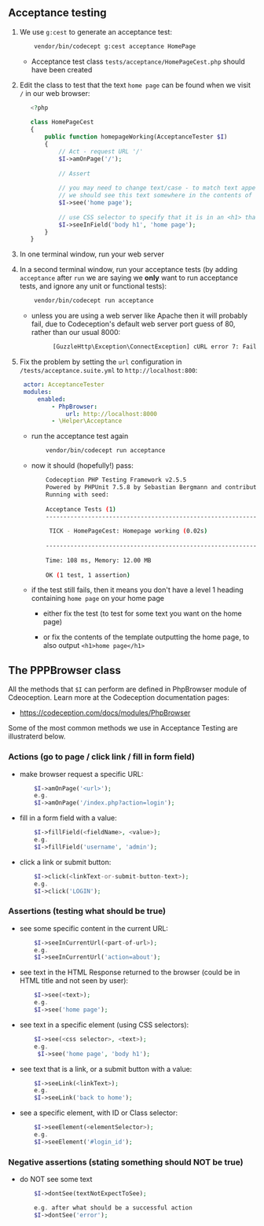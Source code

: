 ## Acceptance testing

1. We use `g:cest` to generate an acceptance test:

	```bash
		vendor/bin/codecept g:cest acceptance HomePage
	```
	
	- Acceptance test class `tests/acceptance/HomePageCest.php` should have been created
	
1. Edit the class to test that the text `home page` can be found when we visit `/` in our web browser:

    ```php
       <?php 
       
       class HomePageCest
       {
           public function homepageWorking(AcceptanceTester $I)
           {
               // Act - request URL '/'
               $I->amOnPage('/');
            
               // Assert
       
               // you may need to change text/case - to match text appearing on _your_ home page :-)
               // we should see this text somewhere in the contents of the Request
               $I->see('home page');
            
               // use CSS selector to specify that it is in an <h1> that we expected to see this text
               $I->seeInField('body h1', 'home page');
           }
       }
    ```
	
1. In one terminal window, run your web server

1. In a second terminal window, run your acceptance tests (by adding `acceptance` after `run` we are saying we **only** want to run acceptance tests, and ignore any unit or functional tests):

    ```bash
        vendor/bin/codecept run acceptance
    ```
    
    - unless you are using a web server like Apache then it will probably fail, due to Codeception's default web server port guess of 80, rather than our usual 8000:
    
        ```bash
              [GuzzleHttp\Exception\ConnectException] cURL error 7: Failed to connect to localhost port 80: Connection refused (see http://curl.haxx.se/libcurl/c/libcurl-errors.html)  
        ```
        
1. Fix the problem by setting the `url` configuration in `/tests/acceptance.suite.yml` to `http://localhost:800`:

    ```yaml
     actor: AcceptanceTester
     modules:
         enabled:
             - PhpBrowser:
                 url: http://localhost:8000
             - \Helper\Acceptance
    ```
    
    - run the acceptance test again
    
        ```bash
            vendor/bin/codecept run acceptance
        ```
        
    - now it should (hopefully!) pass:
    
        ```bash
            Codeception PHP Testing Framework v2.5.5
            Powered by PHPUnit 7.5.8 by Sebastian Bergmann and contributors.
            Running with seed: 
            
            Acceptance Tests (1) 
            -----------------------------------------------------------------------
            
             TICK - HomePageCest: Homepage working (0.02s)
            
            -----------------------------------------------------------------------
             
            Time: 108 ms, Memory: 12.00 MB
            
            OK (1 test, 1 assertion)

        ```
        
    - if the test still fails, then it means you don't have a level 1 heading containing `home page` on your home page
    
        - either fix the test (to test for some text you want on the home page)
        
        - or fix the contents of the template outputting the home page, to also output `<h1>home page</h1>`
        


## The PPPBrowser class

All the methods that `$I` can perform are defined in PhpBrowser module of Cdeoception. Learn more at the Codeception documentation pages:

- https://codeception.com/docs/modules/PhpBrowser

Some of the most common methods we use in Acceptance Testing are illustraterd below.

### Actions (go to page / click link / fill in form field)

- make browser request a specific URL:
    
    ```php
        $I->amOnPage('<url>');
        e.g.
        $I->amOnPage('/index.php?action=login');
    ```


- fill in a form field with a value:

    ```php
        $I->fillField(<fieldName>, <value>);
        e.g.
        $I->fillField('username', 'admin');
    ```

- click a link or submit button:
        
    ```php
        $I->click(<linkText-or-submit-button-text>);
        e.g.
        $I->click('LOGIN');
    ```

### Assertions (testing what should be true)

- see some specific content in the current URL:

    ```php
        $I->seeInCurrentUrl(<part-of-url>);
        e.g.
        $I->seeInCurrentUrl('action=about');
    ```

- see text in the HTML Response returned to the browser (could be in HTML title and not seen by user):
    
    ```php
        $I->see(<text>);
        e.g.
        $I->see('home page');
    ```

- see text in a specific element (using CSS selectors):
    
    ```php
        $I->see(<css selector>, <text>);
        e.g.
         $I->see('home page', 'body h1');
    ```

- see text that is a link, or a submit button with a value:

    ```php
        $I->seeLink(<linkText>);
        e.g.
        $I->seeLink('back to home');
    ```
    
- see a specific element, with ID or Class selector:

    ```php
        $I->seeElement(<elementSelector>);
        e.g.
        $I->seeElement('#login_id');
    ```

    
### Negative assertions (stating something should NOT be true)

- do NOT see some text

    ```php
        $I->dontSee(textNotExpectToSee);

        e.g. after what should be a successful action
        $I->dontSee('error');
    ```



